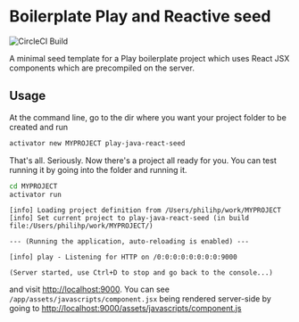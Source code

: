 # Boilerplate Play and Reactive seed

![CircleCI Build](https://circleci.com/gh/philihp/play-java-react-seed.png?circle-token=:circle-token)

A minimal seed template for a Play boilerplate project which uses React JSX components
which are precompiled on the server.

## Usage

At the command line, go to the dir where you want your project folder to be created and run

```bash
activator new MYPROJECT play-java-react-seed
```

That's all. Seriously. Now there's a project all ready for you. You can test running it by going into the folder and running it.

```bash
cd MYPROJECT
activator run
```
```
[info] Loading project definition from /Users/philihp/work/MYPROJECT
[info] Set current project to play-java-react-seed (in build file:/Users/philihp/work/MYPROJECT/)

--- (Running the application, auto-reloading is enabled) ---

[info] play - Listening for HTTP on /0:0:0:0:0:0:0:0:9000

(Server started, use Ctrl+D to stop and go back to the console...)
```

and visit [http://localhost:9000](http://localhost:9000). You can see `/app/assets/javascripts/component.jsx` being rendered server-side by going to [http://localhost:9000/assets/javascripts/component.js](http://localhost:9000/assets/javascripts/component.js)
